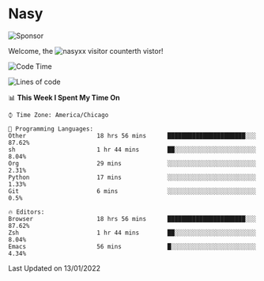 # Nasy

<!--
<p align="center">
<img height="200" src="https://github-readme-stats.vercel.app/api?username=nasyxx&count_private=true&show_icons=true&theme=dracula&include_all_commits=true"/>
<img height="200" src="https://github-readme-stats.vercel.app/api/top-langs/?username=nasyxx&theme=dracula&hide=html,jupyter+notebook&count_private=true&show_icons=true"/>
</p>

  
----------------
-->

![Sponsor](https://img.shields.io/static/v1.svg?label=Sponsor&message=%E2%9D%A4&logo=GitHub&style=flat&color=pink)
 
Welcome, the ![nasyxx visitor counter](https://count.getloli.com/get/@nasyxx?theme=rule34)th vistor!
 
<!--START_SECTION:waka-->
![Code Time](http://img.shields.io/badge/Code%20Time-1%2C718%20hrs%206%20mins-blue)

![Lines of code](https://img.shields.io/badge/From%20Hello%20World%20I%27ve%20Written-5%20Million%20lines%20of%20code-blue)

📊 **This Week I Spent My Time On** 

```text
⌚︎ Time Zone: America/Chicago

💬 Programming Languages: 
Other                    18 hrs 56 mins      ██████████████████████░░░   87.62% 
sh                       1 hr 44 mins        ██░░░░░░░░░░░░░░░░░░░░░░░   8.04% 
Org                      29 mins             ░░░░░░░░░░░░░░░░░░░░░░░░░   2.31% 
Python                   17 mins             ░░░░░░░░░░░░░░░░░░░░░░░░░   1.33% 
Git                      6 mins              ░░░░░░░░░░░░░░░░░░░░░░░░░   0.5%

🔥 Editors: 
Browser                  18 hrs 56 mins      ██████████████████████░░░   87.62% 
Zsh                      1 hr 44 mins        ██░░░░░░░░░░░░░░░░░░░░░░░   8.04% 
Emacs                    56 mins             █░░░░░░░░░░░░░░░░░░░░░░░░   4.34%

```


 Last Updated on 13/01/2022
<!--END_SECTION:waka-->

<!-- ![visitors](https://visitor-badge.laobi.icu/badge?page_id=nasyxx.nasyxx) -->
